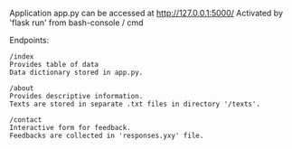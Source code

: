 Application app.py can be accessed at http://127.0.0.1:5000/ Activated by 'flask run' from bash-console / cmd

Endpoints:

```
/index
Provides table of data
Data dictionary stored in app.py.

/about
Provides descriptive information.
Texts are stored in separate .txt files in directory '/texts'.

/contact
Interactive form for feedback.
Feedbacks are collected in 'responses.yxy' file.
```

